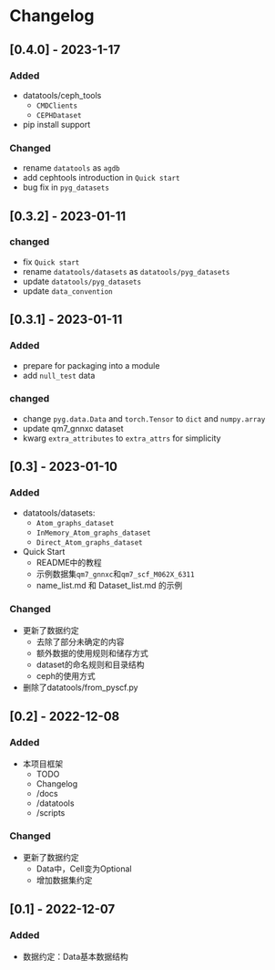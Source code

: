 # Changelog

## [0.4.0] - 2023-1-17

### Added

- datatools/ceph_tools
    - `CMDClients`
    - `CEPHDataset`
- pip install support

### Changed

- rename `datatools` as `agdb`
- add cephtools introduction in `Quick start`
- bug fix in `pyg_datasets`

## [0.3.2] - 2023-01-11

### changed

- fix `Quick start`
- rename `datatools/datasets` as `datatools/pyg_datasets`
- update `datatools/pyg_datasets`
- update `data_convention`


## [0.3.1] - 2023-01-11

### Added

- prepare for packaging into a module
- add `null_test` data

### changed

- change `pyg.data.Data` and `torch.Tensor` to `dict` and `numpy.array`
- update qm7_gnnxc dataset
- kwarg `extra_attributes` to `extra_attrs` for simplicity

## [0.3] - 2023-01-10

### Added

- datatools/datasets:
    - `Atom_graphs_dataset`
    - `InMemory_Atom_graphs_dataset`
    - `Direct_Atom_graphs_dataset`
- Quick Start
    - README中的教程
    - 示例数据集`qm7_gnnxc`和`qm7_scf_M062X_6311`
    - name_list.md 和 Dataset_list.md 的示例

### Changed

- 更新了数据约定
    - 去除了部分未确定的内容
    - 额外数据的使用规则和储存方式
    - dataset的命名规则和目录结构
    - ceph的使用方式
- 删除了datatools/from_pyscf.py


## [0.2] - 2022-12-08

### Added

- 本项目框架
    - TODO 
    - Changelog
    - /docs
    - /datatools
    - /scripts

### Changed

- 更新了数据约定
    - Data中，Cell变为Optional
    - 增加数据集约定


## [0.1] - 2022-12-07

### Added

- 数据约定：Data基本数据结构